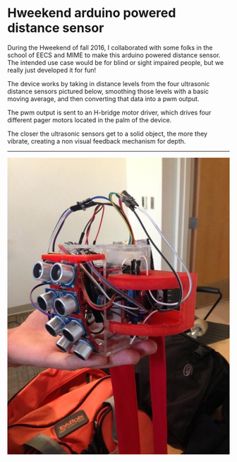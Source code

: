 # Hweekend arduino powered distance sensor

During the Hweekend of fall 2016, I collaborated with some folks in the school of EECS and MIME to make this arduino powered distance sensor. The intended use case would be for blind or sight impaired people, but we really just developed it for fun! 

The device works by taking in distance levels from the four ultrasonic distance sensors pictured below, smoothing those levels with a basic moving average, and then converting that data into a pwm output. 

The pwm output is sent to an H-bridge motor driver, which drives four different pager motors located in the palm of the device. 

The closer the ultrasonic sensors get to a solid object, the more they vibrate, creating a non visual feedback mechanism for depth.

***

![alt text](https://raw.githubusercontent.com/thegrims/arduino-distance-sensor-code/master/media/hweekend_sensor.jpg)
